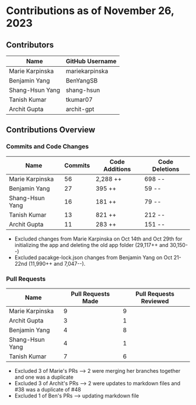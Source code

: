 # Contributions as of November 26, 2023

## Contributors

| Name             | GitHub Username |
|------------------|-----------------|
| Marie Karpinska  | mariekarpinska  |
| Benjamin Yang    | BenYangSB       |
| Shang-Hsun Yang  | shang-hsun      |
| Tanish Kumar     | tkumar07        |
| Archit Gupta     | archit-gpt      |

## Contributions Overview

### Commits and Code Changes

| Name            | Commits | Code Additions | Code Deletions   |
|-----------------|---------|-----------------|---------------- |
| Marie Karpinska | 56      | 2,288 ++        | 698 --          |
| Benjamin Yang   | 27      | 395 ++          | 59 --           |
| Shang-Hsun Yang | 16      | 181 ++          | 79 --           |
| Tanish Kumar    | 13      | 821 ++          | 212 --          |
| Archit Gupta    | 11      | 283 ++          | 151 --          |

* Excluded changes from Marie Karpinska on Oct 14th and Oct 29th for initializing the app and deleting the old app folder (29,117++ and 30,150--)
* Excluded pacakge-lock.json changes from Benjamin Yang on Oct 21-22nd (11,990++ and 7,047--).


### Pull Requests

| Name            | Pull Requests Made | Pull Requests Reviewed |
|-----------------|--------------------|-------------------------|
| Marie Karpinska | 9                 | 9                       |
| Archit Gupta    | 3                 | 1                       |
| Benjamin Yang   | 4            | 8                       |
| Shang-Hsun Yang | 4                  | 1                       |
| Tanish Kumar    | 7                  | 6                       |

* Excluded 3 of Marie's PRs --> 2 were merging her branches together and one was a duplicate
* Excluded 3 of Archit's PRs --> 2 were updates to markdown files and #38 was a duplicate of #48
* Excluded 1 of Ben's PRs --> updating markdown file
